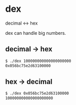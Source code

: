 # dex

decimal <-> hex

dex can handle big numbers.

## decimal -> hex

``` sh
$ ./dex 100000000000000000000
0x056bc75e2d63100000
```

## hex -> decimal

``` sh
$ ./dex 0x056bc75e2d63100000
100000000000000000000
```
